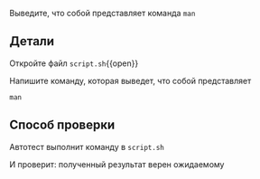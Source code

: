 Выведите, что собой представляет команда `man`

## Детали

Откройте файл `script.sh`{{open}}

Напишите команду, которая выведет, что собой представляет

`man`

## Способ проверки

Автотест выполнит команду в `script.sh`

И проверит: полученный результат верен ожидаемому